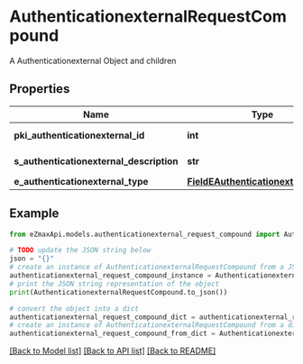 # AuthenticationexternalRequestCompound

A Authenticationexternal Object and children

## Properties

Name | Type | Description | Notes
------------ | ------------- | ------------- | -------------
**pki_authenticationexternal_id** | **int** | The unique ID of the Authenticationexternal | [optional] 
**s_authenticationexternal_description** | **str** | The description of the Authenticationexternal | 
**e_authenticationexternal_type** | [**FieldEAuthenticationexternalType**](FieldEAuthenticationexternalType.md) |  | 

## Example

```python
from eZmaxApi.models.authenticationexternal_request_compound import AuthenticationexternalRequestCompound

# TODO update the JSON string below
json = "{}"
# create an instance of AuthenticationexternalRequestCompound from a JSON string
authenticationexternal_request_compound_instance = AuthenticationexternalRequestCompound.from_json(json)
# print the JSON string representation of the object
print(AuthenticationexternalRequestCompound.to_json())

# convert the object into a dict
authenticationexternal_request_compound_dict = authenticationexternal_request_compound_instance.to_dict()
# create an instance of AuthenticationexternalRequestCompound from a dict
authenticationexternal_request_compound_from_dict = AuthenticationexternalRequestCompound.from_dict(authenticationexternal_request_compound_dict)
```
[[Back to Model list]](../README.md#documentation-for-models) [[Back to API list]](../README.md#documentation-for-api-endpoints) [[Back to README]](../README.md)


